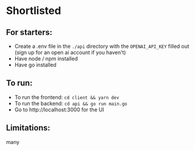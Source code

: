 # Shortlisted

## For starters:

- Create a .env file in the `./api` directory with the `OPENAI_API_KEY` filled out (sign up for an open ai account if you haven't)
- Have node / npm installed
- Have go installed

## To run:

- To run the frontend: `cd client && yarn dev`
- To run the backend: `cd api && go run main.go`
- Go to http://localhost:3000 for the UI

## Limitations:

many

